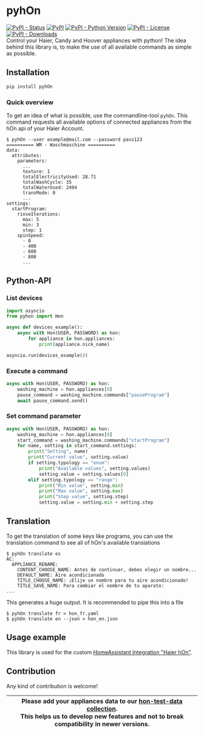 # pyhOn
[![PyPI - Status](https://img.shields.io/pypi/status/pyhOn)](https://pypi.org/project/pyhOn)
[![PyPI](https://img.shields.io/pypi/v/pyhOn?color=blue)](https://pypi.org/project/pyhOn)
[![PyPI - Python Version](https://img.shields.io/pypi/pyversions/pyhOn)](https://www.python.org/)
[![PyPI - License](https://img.shields.io/pypi/l/pyhOn)](https://github.com/Andre0512/pyhOn/blob/main/LICENSE)
[![PyPI - Downloads](https://img.shields.io/pypi/dm/pyhOn)](https://pypistats.org/packages/pyhon)  
Control your Haier, Candy and Hoover appliances with python!
The idea behind this library is, to make the use of all available commands as simple as possible.

## Installation
```bash
pip install pyhOn
```

### Quick overview
To get an idea of what is possible, use the commandline-tool `pyhOn`. This command requests all available options of connected appliances from the hOn api of your Haier Account.
```commandline
$ pyhOn --user example@mail.com --password pass123
========== WM - Waschmaschine ==========
data:
  attributes:
    parameters:
      ...
      texture: 1
      totalElectricityUsed: 28.71
      totalWashCycle: 35
      totalWaterUsed: 2494
      transMode: 0
      ...
settings:
  startProgram:
    rinseIterations:
      max: 5
      min: 3
      step: 1
    spinSpeed:
      - 0
      - 400
      - 600
      - 800
      ...
```

## Python-API
### List devices
```python
import asyncio
from pyhon import Hon

async def devices_example():
    async with Hon(USER, PASSWORD) as hon:
        for appliance in hon.appliances:
            print(appliance.nick_name)

asyncio.run(devices_example())
```

### Execute a command
```python
async with Hon(USER, PASSWORD) as hon:
    washing_machine = hon.appliances[0]
    pause_command = washing_machine.commands["pauseProgram"]
    await pause_command.send()
```

### Set command parameter
```python
async with Hon(USER, PASSWORD) as hon:
    washing_machine = hon.appliances[0]
    start_command = washing_machine.commands["startProgram"]
    for name, setting in start_command.settings:
        print("Setting", name)
        print("Current value", setting.value)
        if setting.typology == "enum":
            print("Available values", setting.values)
            setting.value = setting.values[0]
        elif setting.typology == "range":
            print("Min value", setting.min)
            print("Max value", setting.max)
            print("Step value", setting.step)
            setting.value = setting.min + setting.step
```

## Translation
To get the translation of some keys like programs, you can use the translation command to see all of hOn's available translations
```commandline
$ pyhOn translate es
AC:
  APPLIANCE_RENAME:
    CONTENT_CHOOSE_NAME: Antes de continuar, debes elegir un nombre...
    DEFAULT_NAME: Aire acondicionado
    TITLE_CHOOSE_NAME: ¡Elije un nombre para tu aire acondicionado!
    TITLE_SAVE_NAME: Para cambiar el nombre de tu aparato:
...
```
This generates a huge output. It is recommended to pipe this into a file
```commandline
$ pyhOn translate fr > hon_fr.yaml
$ pyhOn translate en --json > hon_en.json
```

## Usage example
This library is used for the custom [HomeAssistant Integration "Haier hOn"](https://github.com/Andre0512/hOn).

## Contribution
Any kind of contribution is welcome!

| Please add your appliances data to our [hon-test-data collection](https://github.com/Andre0512/hon-test-data). <br/>This helps us to develop new features and not to break compatibility in newer versions. |
|-------------------------------------------------------------------------------------------------------------------------------------------------------------------------------------------------------------|

